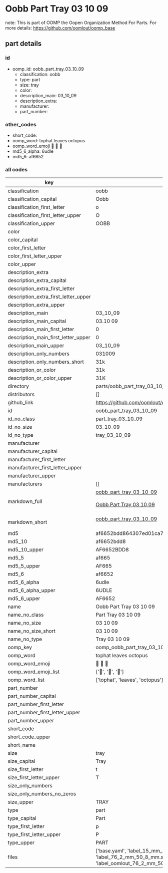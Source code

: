 # Oobb Part Tray 03 10 09  

note: This is part of OOMP the Oopen Organization Method For Parts. For more details: https://github.com/oomlout/oomp_base

##  part details





### id
* oomp_id: oobb_part_tray_03_10_09
  * classification: oobb
  * type: part
  * size: tray
  * color: 
  * description_main: 03_10_09
  * description_extra: 
  * manufacturer: 
  * part_number: 

### other_codes
* short_code: 
* oomp_word: tophat leaves octopus
* oomp_word_emoji :tophat: :leaves: :octopus:
* md5_6_alpha: 6udle
* md5_6: af6652

### all codes 
| key | value |  
| --- | --- |  
| classification | oobb |  
| classification_capital | Oobb |  
| classification_first_letter | o |  
| classification_first_letter_upper | O |  
| classification_upper | OOBB |  
| color |  |  
| color_capital |  |  
| color_first_letter |  |  
| color_first_letter_upper |  |  
| color_upper |  |  
| description_extra |  |  
| description_extra_capital |  |  
| description_extra_first_letter |  |  
| description_extra_first_letter_upper |  |  
| description_extra_upper |  |  
| description_main | 03_10_09 |  
| description_main_capital | 03.10 09 |  
| description_main_first_letter | 0 |  
| description_main_first_letter_upper | 0 |  
| description_main_upper | 03_10_09 |  
| description_only_numbers | 031009 |  
| description_only_numbers_short | 31k |  
| description_or_color | 31k |  
| description_or_color_upper | 31K |  
| directory | parts/oobb_part_tray_03_10_09 |  
| distributors | [] |  
| github_link | https://github.com/oomlout/oomlout_oomp_part_src/tree/main/parts/oobb_part_tray_03_10_09/working |  
| id | oobb_part_tray_03_10_09 |  
| id_no_class | part_tray_03_10_09 |  
| id_no_size | 03_10_09 |  
| id_no_type | tray_03_10_09 |  
| manufacturer |  |  
| manufacturer_capital |  |  
| manufacturer_first_letter |  |  
| manufacturer_first_letter_upper |  |  
| manufacturer_upper |  |  
| manufacturers | [] |  
| markdown_full | [oobb_part_tray_03_10_09](https://github.com/oomlout/oomlout_oomp_part_src/tree/main/parts/oobb_part_tray_03_10_09/working)<br>[](https://github.com/oomlout/oomlout_oomp_part_src/tree/main/parts/oobb_part_tray_03_10_09/working)<br>[Oobb Part Tray 03 10 09](https://github.com/oomlout/oomlout_oomp_part_src/tree/main/parts/oobb_part_tray_03_10_09/working)<br><br> |  
| markdown_short | [oobb_part_tray_03_10_09](https://github.com/oomlout/oomlout_oomp_part_src/tree/main/parts/oobb_part_tray_03_10_09/working)<br><br> |  
| md5 | af6652bdd864307ed01ca786603fe048 |  
| md5_10 | af6652bdd8 |  
| md5_10_upper | AF6652BDD8 |  
| md5_5 | af665 |  
| md5_5_upper | AF665 |  
| md5_6 | af6652 |  
| md5_6_alpha | 6udle |  
| md5_6_alpha_upper | 6UDLE |  
| md5_6_upper | AF6652 |  
| name | Oobb Part Tray 03 10 09 |  
| name_no_class | Part Tray 03 10 09 |  
| name_no_size | 03 10 09 |  
| name_no_size_short | 03 10 09 |  
| name_no_type | Tray 03 10 09 |  
| oomp_key | oomp_oobb_part_tray_03_10_09 |  
| oomp_word | tophat leaves octopus |  
| oomp_word_emoji | :tophat: :leaves: :octopus: |  
| oomp_word_emoji_list | [':tophat:', ':leaves:', ':octopus:'] |  
| oomp_word_list | ['tophat', 'leaves', 'octopus'] |  
| part_number |  |  
| part_number_capital |  |  
| part_number_first_letter |  |  
| part_number_first_letter_upper |  |  
| part_number_upper |  |  
| short_code |  |  
| short_code_upper |  |  
| short_name |  |  
| size | tray |  
| size_capital | Tray |  
| size_first_letter | t |  
| size_first_letter_upper | T |  
| size_only_numbers |  |  
| size_only_numbers_no_zeros |  |  
| size_upper | TRAY |  
| type | part |  
| type_capital | Part |  
| type_first_letter | p |  
| type_first_letter_upper | P |  
| type_upper | PART |  
| files | ['base.yaml', 'label_15_mm_30_mm.pdf', 'label_15_mm_30_mm.svg', 'label_76_2_mm_50_8_mm.pdf', 'label_76_2_mm_50_8_mm.svg', 'label_oomlout_76_2_mm_50_8_mm.pdf', 'label_oomlout_76_2_mm_50_8_mm.svg', 'readme.md', 'working.json', 'working.yaml'] |  
